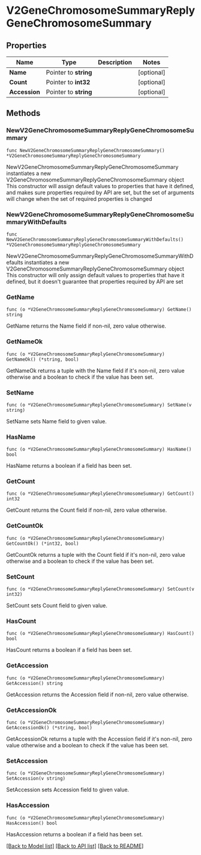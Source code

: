 # V2GeneChromosomeSummaryReplyGeneChromosomeSummary

## Properties

Name | Type | Description | Notes
------------ | ------------- | ------------- | -------------
**Name** | Pointer to **string** |  | [optional] 
**Count** | Pointer to **int32** |  | [optional] 
**Accession** | Pointer to **string** |  | [optional] 

## Methods

### NewV2GeneChromosomeSummaryReplyGeneChromosomeSummary

`func NewV2GeneChromosomeSummaryReplyGeneChromosomeSummary() *V2GeneChromosomeSummaryReplyGeneChromosomeSummary`

NewV2GeneChromosomeSummaryReplyGeneChromosomeSummary instantiates a new V2GeneChromosomeSummaryReplyGeneChromosomeSummary object
This constructor will assign default values to properties that have it defined,
and makes sure properties required by API are set, but the set of arguments
will change when the set of required properties is changed

### NewV2GeneChromosomeSummaryReplyGeneChromosomeSummaryWithDefaults

`func NewV2GeneChromosomeSummaryReplyGeneChromosomeSummaryWithDefaults() *V2GeneChromosomeSummaryReplyGeneChromosomeSummary`

NewV2GeneChromosomeSummaryReplyGeneChromosomeSummaryWithDefaults instantiates a new V2GeneChromosomeSummaryReplyGeneChromosomeSummary object
This constructor will only assign default values to properties that have it defined,
but it doesn't guarantee that properties required by API are set

### GetName

`func (o *V2GeneChromosomeSummaryReplyGeneChromosomeSummary) GetName() string`

GetName returns the Name field if non-nil, zero value otherwise.

### GetNameOk

`func (o *V2GeneChromosomeSummaryReplyGeneChromosomeSummary) GetNameOk() (*string, bool)`

GetNameOk returns a tuple with the Name field if it's non-nil, zero value otherwise
and a boolean to check if the value has been set.

### SetName

`func (o *V2GeneChromosomeSummaryReplyGeneChromosomeSummary) SetName(v string)`

SetName sets Name field to given value.

### HasName

`func (o *V2GeneChromosomeSummaryReplyGeneChromosomeSummary) HasName() bool`

HasName returns a boolean if a field has been set.

### GetCount

`func (o *V2GeneChromosomeSummaryReplyGeneChromosomeSummary) GetCount() int32`

GetCount returns the Count field if non-nil, zero value otherwise.

### GetCountOk

`func (o *V2GeneChromosomeSummaryReplyGeneChromosomeSummary) GetCountOk() (*int32, bool)`

GetCountOk returns a tuple with the Count field if it's non-nil, zero value otherwise
and a boolean to check if the value has been set.

### SetCount

`func (o *V2GeneChromosomeSummaryReplyGeneChromosomeSummary) SetCount(v int32)`

SetCount sets Count field to given value.

### HasCount

`func (o *V2GeneChromosomeSummaryReplyGeneChromosomeSummary) HasCount() bool`

HasCount returns a boolean if a field has been set.

### GetAccession

`func (o *V2GeneChromosomeSummaryReplyGeneChromosomeSummary) GetAccession() string`

GetAccession returns the Accession field if non-nil, zero value otherwise.

### GetAccessionOk

`func (o *V2GeneChromosomeSummaryReplyGeneChromosomeSummary) GetAccessionOk() (*string, bool)`

GetAccessionOk returns a tuple with the Accession field if it's non-nil, zero value otherwise
and a boolean to check if the value has been set.

### SetAccession

`func (o *V2GeneChromosomeSummaryReplyGeneChromosomeSummary) SetAccession(v string)`

SetAccession sets Accession field to given value.

### HasAccession

`func (o *V2GeneChromosomeSummaryReplyGeneChromosomeSummary) HasAccession() bool`

HasAccession returns a boolean if a field has been set.


[[Back to Model list]](../README.md#documentation-for-models) [[Back to API list]](../README.md#documentation-for-api-endpoints) [[Back to README]](../README.md)


